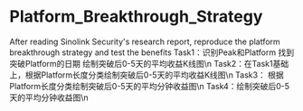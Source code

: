 # Platform_Breakthrough_Strategy
After reading Sinolink Security's research report, reproduce the platform breakthrough strategy and test the benefits
Task1：识别Peak和Platform 找到突破Platform的日期 绘制突破后0-5天的平均收益K线图\n
Task2：在Task1基础上，根据Platform长度分类绘制突破后0-5天的平均收益K线图\n
Task3： 根据Platform长度分类绘制突破后0-5天的平均分钟收益图\n
Task4：绘制突破后0-5天的平均分钟收益图\n
